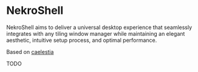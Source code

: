 # NekroShell

NekroShell aims to deliver a universal desktop experience that seamlessly integrates with any tiling window manager while maintaining an elegant aesthetic, intuitive setup process, and optimal performance.

Based on [caelestia](https://github.com/caelestia-dots/shell)

TODO
